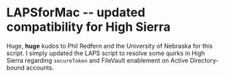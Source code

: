 # LAPSforMac -- updated compatibility for High Sierra

Huge, **huge** kudos to Phil Redfern and the University of Nebraska for this script. I simply updated the LAPS script to resolve some quirks in High Sierra regarding `secureToken` and FileVault enablement on Active Directory-bound accounts.

